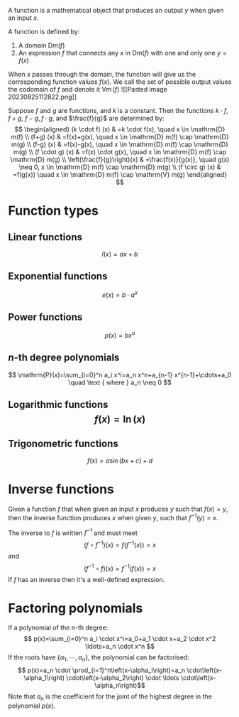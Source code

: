 A function is a mathematical object that produces an output $y$ when given an input $x$.

A function is defined by:
1. A domain $\mathrm{D} m(f)$
2. An expression $f$ that connects any $x$ in $\mathrm{D} m(f)$ with one and only one $y=f(x)$

When $x$ passes through the domain, the function will give us the corresponding function values $f(x)$. We call the set of possible output values the codomain of $f$ and denote it $\operatorname{Vm}(f)$
![[Pasted image 20230825112822.png]]

Suppose $f$ and $g$ are functions, and $k$ is a constant.
Then the functions $k \cdot f$, $f+g$, $f-g, f \cdot g$, and $\frac{f}{g}$ are determined by: $$ \begin{aligned} (k \cdot f) (x) & =k \cdot f(x), \quad x \in \mathrm{D} m(f) \\ (f+g) (x) & =f(x)+g(x), \quad x \in \mathrm{D} m(f) \cap \mathrm{D} m(g) \\ (f-g) (x) & =f(x)-g(x), \quad x \in \mathrm{D} m(f) \cap \mathrm{D} m(g) \\ (f \cdot g) (x) & =f(x) \cdot g(x), \quad x \in \mathrm{D} m(f) \cap \mathrm{D} m(g) \\ \left(\frac{f}{g}\right)(x) & =\frac{f(x)}{g(x)}, \quad g(x) \neq 0, x \in \mathrm{D} m(f) \cap \mathrm{D} m(g) \\ (f \circ g) (x) & =f(g(x)) \quad x \in \mathrm{D} m(f) \cap \mathrm{V} m(g) \end{aligned} $$
# Function types
## Linear functions
$$ l(x)=a x+b $$
## Exponential functions
$$ e(x)=b \cdot a^x $$
## Power functions
$$ p(x)=b x^a $$
## $n$-th degree polynomials
$$ \mathrm{P}(x)=\sum_{i=0}^n a_i x^i=a_n x^n+a_{n-1} x^{n-1}+\cdots+a_0 \quad \text { where } a_n \neq 0 $$ 
## Logarithmic functions  $$ f(x)=\ln (x) $$ 
## Trigonometric functions 
$$ f(x)=a \sin(b x+c)+d $$

# Inverse functions
Given a function $f$ that when given an input $x$ produces $y$ such that $f(x)=y$, then the inverse function produces $x$ when given $y$, such that $f^{-1}(y)=x$.

The inverse to $f$ is written $f^{-1}$ and must meet $$ \left(f \circ f^{-1}\right)(x)=f\left(f^{-1}(x)\right)=x $$ and $$ \left(f^{-1} \circ f\right)(x)=f^{-1}(f(x))=x $$
If $f$ has an inverse then it's a well-defined expression.

# Factoring polynomials
If a polynomial of the n-th degree: $$ p(x)=\sum_{i=0}^n a_i \cdot x^i=a_0+a_1 \cdot x+a_2 \cdot x^2 \ldots+a_n \cdot x^n $$ If the roots have $\left\{\alpha_1, \cdots, \alpha_n\right\}$, the polynomial can be factorised: $$ p(x)=a_n \cdot \prod_{i=1}^n\left(x-\alpha_i\right)=a_n \cdot\left(x-\alpha_1\right) \cdot\left(x-\alpha_2\right) \cdot \ldots \cdot\left(x-\alpha_n\right)$$ Note that $a_n$ is the coefficient for the joint of the highest degree in the polynomial $p(x)$.